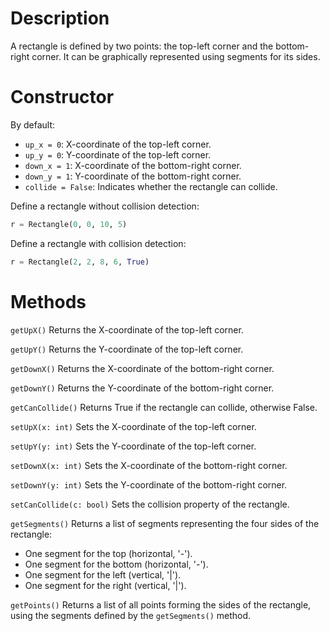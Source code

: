 # Description

A rectangle is defined by two points: the top-left corner and the bottom-right corner. It can be graphically represented using segments for its sides.

# Constructor

By default:
- `up_x = 0`: X-coordinate of the top-left corner.
- `up_y = 0`: Y-coordinate of the top-left corner.
- `down_x = 1`: X-coordinate of the bottom-right corner.
- `down_y = 1`: Y-coordinate of the bottom-right corner.
- `collide = False`: Indicates whether the rectangle can collide.

Define a rectangle without collision detection:
```python
r = Rectangle(0, 0, 10, 5)
```

Define a rectangle with collision detection:
```python
r = Rectangle(2, 2, 8, 6, True)
```

# Methods

`getUpX()`
Returns the X-coordinate of the top-left corner.

`getUpY()`
Returns the Y-coordinate of the top-left corner.

`getDownX()`
Returns the X-coordinate of the bottom-right corner.

`getDownY()`
Returns the Y-coordinate of the bottom-right corner.

`getCanCollide()`
Returns True if the rectangle can collide, otherwise False.

`setUpX(x: int)`
Sets the X-coordinate of the top-left corner.

`setUpY(y: int)`
Sets the Y-coordinate of the top-left corner.

`setDownX(x: int)`
Sets the X-coordinate of the bottom-right corner.

`setDownY(y: int)`
Sets the Y-coordinate of the bottom-right corner.

`setCanCollide(c: bool)`
Sets the collision property of the rectangle.

`getSegments()`
Returns a list of segments representing the four sides of the rectangle:
- One segment for the top (horizontal, '-').
- One segment for the bottom (horizontal, '-').
- One segment for the left (vertical, '|').
- One segment for the right (vertical, '|').

`getPoints()`
Returns a list of all points forming the sides of the rectangle, using the segments defined by the `getSegments()` method.